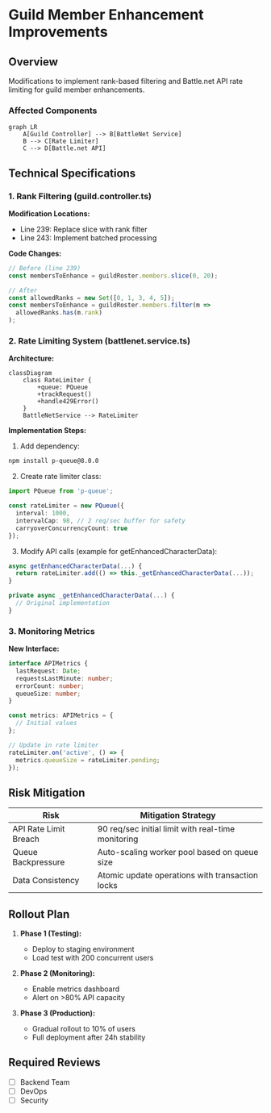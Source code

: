# Guild Member Enhancement Improvements

## Overview
Modifications to implement rank-based filtering and Battle.net API rate limiting for guild member enhancements.

### Affected Components
```mermaid
graph LR
    A[Guild Controller] --> B[BattleNet Service]
    B --> C[Rate Limiter]
    C --> D[Battle.net API]
```

## Technical Specifications

### 1. Rank Filtering (guild.controller.ts)
**Modification Locations:**
- Line 239: Replace slice with rank filter
- Line 243: Implement batched processing

**Code Changes:**
```typescript
// Before (line 239)
const membersToEnhance = guildRoster.members.slice(0, 20);

// After
const allowedRanks = new Set([0, 1, 3, 4, 5]);
const membersToEnhance = guildRoster.members.filter(m => 
  allowedRanks.has(m.rank)
);
```

### 2. Rate Limiting System (battlenet.service.ts)
**Architecture:**
```mermaid
classDiagram
    class RateLimiter {
        +queue: PQueue
        +trackRequest()
        +handle429Error()
    }
    BattleNetService --> RateLimiter
```

**Implementation Steps:**
1. Add dependency:
```bash
npm install p-queue@8.0.0
```

2. Create rate limiter class:
```typescript
import PQueue from 'p-queue';

const rateLimiter = new PQueue({
  interval: 1000,
  intervalCap: 98, // 2 req/sec buffer for safety
  carryoverConcurrencyCount: true
});
```

3. Modify API calls (example for getEnhancedCharacterData):
```typescript
async getEnhancedCharacterData(...) {
  return rateLimiter.add(() => this._getEnhancedCharacterData(...));
}

private async _getEnhancedCharacterData(...) {
  // Original implementation
}
```

### 3. Monitoring Metrics
**New Interface:**
```typescript
interface APIMetrics {
  lastRequest: Date;
  requestsLastMinute: number;
  errorCount: number;
  queueSize: number;
}

const metrics: APIMetrics = {
  // Initial values
};

// Update in rate limiter
rateLimiter.on('active', () => {
  metrics.queueSize = rateLimiter.pending;
});
```

## Risk Mitigation

| Risk | Mitigation Strategy |
|------|---------------------|
| API Rate Limit Breach | 90 req/sec initial limit with real-time monitoring |
| Queue Backpressure | Auto-scaling worker pool based on queue size |
| Data Consistency | Atomic update operations with transaction locks |

## Rollout Plan

1. **Phase 1 (Testing):**
   - Deploy to staging environment
   - Load test with 200 concurrent users

2. **Phase 2 (Monitoring):**
   - Enable metrics dashboard
   - Alert on >80% API capacity

3. **Phase 3 (Production):**
   - Gradual rollout to 10% of users
   - Full deployment after 24h stability

## Required Reviews
- [ ] Backend Team
- [ ] DevOps
- [ ] Security